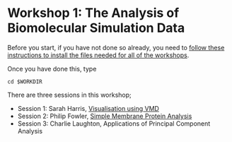 
# Workshop 1: The Analysis of Biomolecular Simulation Data

Before you start, if you have not done so already, you need to [follow these instructions to install the files needed for all of the workshops](prepare.md).

Once you have done this, type

```
cd $WORKDIR
```

There are three sessions in this workshop;

* Session 1: Sarah Harris, [Visualisation using VMD](https://github.com/chryswoods/python_for_bio/blob/master/overview/VMDpractical.pdf?raw=true)
* Session 2: Philip Fowler, [Simple Membrane Protein Analysis](https://github.com/philipwfowler/simple-membrane-protein-analysis/blob/master/README.md)
* Session 3: Charlie Laughton, Applications of Principal Component Analysis
